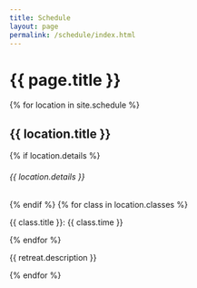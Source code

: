 ```yaml
---
title: Schedule
layout: page
permalink: /schedule/index.html
---
```

<h1 class="title">{{ page.title }}</h1>


<section class="list">
  {% for location in site.schedule %}
    <div class="item">
      <h2 class="title flush--bottom">{{ location.title }}</h2>
      {% if location.details %}
        <h6 class="detail flush--top push-bottom">{{ location.details }}</h6>
      {% endif %}
      {% for class in location.classes %}
        <p class="flush">{{ class.title }}: {{ class.time }}</p>
      {% endfor %}
      <p>{{ retreat.description }}</p>
    </div>
  {% endfor %}
</section>

